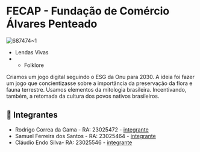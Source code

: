 # FECAP - Fundação de Comércio Álvares Penteado

![687474~1](https://github.com/2023-2-MCC1/Projeto3/assets/91343687/4d94a246-7dd9-4788-99ff-66753a097c3c)

* Lendas Vivas
* * Folklore

Criamos um jogo digital seguindo o ESG da Onu para 2030. A ideia foi fazer um jogo que concientizasse sobre a importância da preservação da flora e fauna terrestre. Usamos elementos da mitologia brasileira. Incentivando, também, a retomada da cultura dos povos nativos brasileiros.

## 🚀 Integrantes

* Rodrigo Correa da Gama - RA: 23025472 - [integrante](https://github.com/FRgama)
* Samuel Ferreira dos Santos - RA: 23025464 - [integrante](https://github.com/sael15el)
* Cláudio Endo Silva- RA: 23025546 - [integrante](https://github.com/claudioendoosilva)
